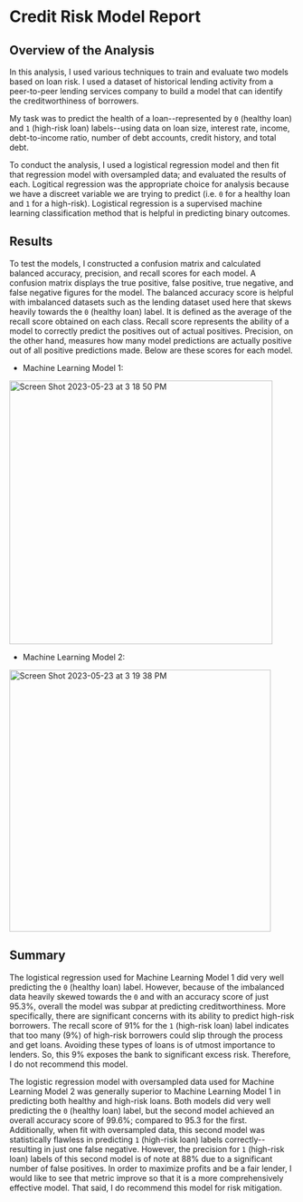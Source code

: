 # Credit Risk Model Report

## Overview of the Analysis

In this analysis, I used various techniques to train and evaluate two models based on loan risk. I used a dataset of historical lending activity from a peer-to-peer lending services company to build a model that can identify the creditworthiness of borrowers.

My task was to predict the health of a loan--represented by `0` (healthy loan) and `1` (high-risk loan) labels--using data on loan size, interest rate, income, debt-to-income ratio, number of debt accounts, credit history, and total debt.

To conduct the analysis, I used a logistical regression model and then fit that regression model with oversampled data; and evaluated the results of each. Logitical regression was the appropriate choice for analysis because we have a discreet variable we are trying to predict (i.e. `0` for a healthy loan and `1` for a high-risk). Logistical regression is a supervised machine learning classification method that is helpful in predicting binary outcomes.

## Results

To test the models, I constructed a confusion matrix and calculated balanced accuracy, precision, and recall scores for each model. A confusion matrix displays the true positive, false positive, true negative, and false negative figures for the model. The balanced accuracy score is helpful with imbalanced datasets such as the lending dataset used here that skews heavily towards the `0` (healthy loan) label. It is defined as the average of the recall score obtained on each class. Recall score represents the ability of a model to correctly predict the positives out of actual positives. Precision, on the other hand, measures how many model predictions are actually positive out of all positive predictions made. Below are these scores for each model.

* Machine Learning Model 1:
  
<img width="465" alt="Screen Shot 2023-05-23 at 3 18 50 PM" src="https://github.com/therahgithub/credit-risk-classification/assets/119986667/c5999c04-3138-4f3f-849d-caaa7ac7d737">

* Machine Learning Model 2:
  
<img width="462" alt="Screen Shot 2023-05-23 at 3 19 38 PM" src="https://github.com/therahgithub/credit-risk-classification/assets/119986667/e4134066-fda5-4a48-bbc5-73c402bf5f8b">
  
## Summary

The logistical regression used for Machine Learning Model 1 did very well predicting the `0` (healthy loan) label. However, because of the imbalanced data heavily skewed towards the `0` and with an accuracy score of just 95.3%, overall the model was subpar at predicting creditworthiness. More specifically, there are significant concerns with its ability to predict high-risk borrowers. The recall score of 91% for the `1` (high-risk loan) label indicates that too many (9%) of high-risk borrowers could slip through the process and get loans. Avoiding these types of loans is of utmost importance to lenders. So, this 9% exposes the bank to significant excess risk. Therefore, I do not recommend this model.

The logistic regression model with oversampled data used for Machine Learning Model 2 was generally superior to Machine Learning Model 1 in predicting both healthy and high-risk loans. Both models did very well predicting the `0` (healthy loan) label, but the second model achieved an overall accuracy score of 99.6%; compared to 95.3 for the first. Additionally, when fit with oversampled data, this second model was statistically flawless in predicting `1` (high-risk loan) labels correctly--resulting in just one false negative. However, the precision for `1` (high-risk loan) labels of this second model is of note at 88% due to a significant number of false positives. In order to maximize profits and be a fair lender, I would like to see that metric improve so that it is a more comprehensively effective model. That said, I do recommend this model for risk mitigation.
